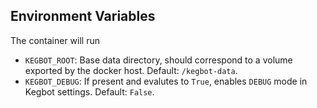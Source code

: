## Environment Variables

The container will run 

* `KEGBOT_ROOT`: Base data directory, should correspond to a volume exported
  by the docker host.  Default: `/kegbot-data`.
* `KEGBOT_DEBUG`: If present and evalutes to `True`, enables `DEBUG` mode in
  Kegbot settings.  Default: `False`.


